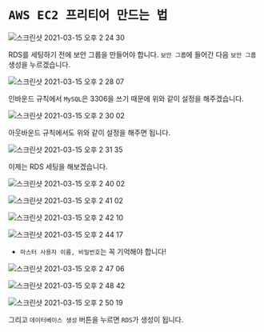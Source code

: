 # `AWS EC2 프리티어 만드는 법`

![스크린샷 2021-03-15 오후 2 24 30](https://user-images.githubusercontent.com/45676906/111107507-468c7500-859a-11eb-81b3-3a6d5d94cfd0.png)

RDS를 세팅하기 전에 보안 그룹을 만들어야 합니다. `보안 그룹`에 들어간 다음 `보안 그룹` 생성을 누르겠습니다. 

![스크린샷 2021-03-15 오후 2 28 07](https://user-images.githubusercontent.com/45676906/111107748-c4508080-859a-11eb-9724-118cbd04e33e.png)

인바운드 규칙에서 `MySQL`은 3306을 쓰기 때문에 위와 같이 설정을 해주겠습니다.

![스크린샷 2021-03-15 오후 2 30 02](https://user-images.githubusercontent.com/45676906/111107847-feba1d80-859a-11eb-8d72-6b1e27e02825.png) 

아웃바운드 규칙에서도 위와 같이 설정을 해주면 됩니다. 

![스크린샷 2021-03-15 오후 2 31 35](https://user-images.githubusercontent.com/45676906/111107938-30cb7f80-859b-11eb-8d84-4c6385388e2a.png)

이제는 RDS 세팅을 해보겠습니다.

![스크린샷 2021-03-15 오후 2 40 02](https://user-images.githubusercontent.com/45676906/111108513-60c75280-859c-11eb-85aa-aea82ac91288.png)

![스크린샷 2021-03-15 오후 2 41 02](https://user-images.githubusercontent.com/45676906/111108588-87858900-859c-11eb-9f32-eab0ccb3ca8d.png)

![스크린샷 2021-03-15 오후 2 42 10](https://user-images.githubusercontent.com/45676906/111108683-b439a080-859c-11eb-96e8-43d55539b1d8.png)

![스크린샷 2021-03-15 오후 2 44 17](https://user-images.githubusercontent.com/45676906/111108904-185c6480-859d-11eb-91eb-2e5f0f62f7ea.png)

- `마스터 사용자 이름, 비밀번호`는 꼭 기억해야 합니다!

![스크린샷 2021-03-15 오후 2 47 06](https://user-images.githubusercontent.com/45676906/111109064-5ce80000-859d-11eb-845f-f0da47be2469.png)

![스크린샷 2021-03-15 오후 2 48 42](https://user-images.githubusercontent.com/45676906/111109211-a6d0e600-859d-11eb-8666-b599ca439ab6.png)

![스크린샷 2021-03-15 오후 2 50 19](https://user-images.githubusercontent.com/45676906/111109299-d5e75780-859d-11eb-839c-bb948923052d.png)

그리고 `데이터베이스 생성` 버튼을 누르면 `RDS`가 생성이 됩니다. 

